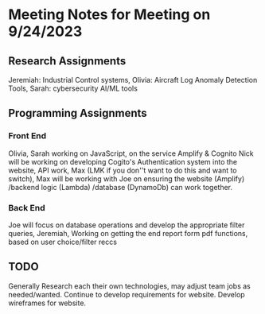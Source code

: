 # Meeting Notes for Meeting on 9/24/2023

## Research Assignments
Jeremiah:  Industrial Control systems,
Olivia:  Aircraft Log Anomaly Detection Tools,
Sarah: cybersecurity AI/ML tools

## Programming Assignments 
### Front End
Olivia, Sarah working on JavaScript, on the service Amplify & Cognito
Nick will be working on developing Cogito's Authentication system into the website,
API work, Max (LMK if you don''t want to do this and want to switch),  Max will be working with Joe on ensuring the website (Amplify) /backend logic (Lambda) /database (DynamoDb) can work together.
### Back End
Joe will focus on database operations and  develop the appropriate filter queries,
Jeremiah,  Working on getting the end report form pdf functions, based on user choice/filter reccs

## TODO
Generally Research each their own technologies, may adjust team jobs as needed/wanted.
Continue to develop requirements for website.
Develop wireframes for website. 
